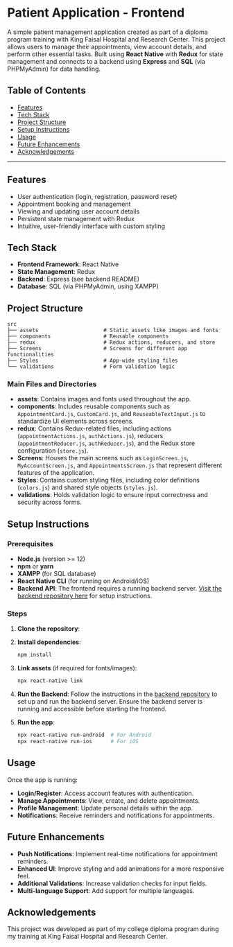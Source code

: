 # Patient Application - Frontend

A simple patient management application created as part of a diploma program training with King Faisal Hospital and Research Center. This project allows users to manage their appointments, view account details, and perform other essential tasks. Built using **React Native** with **Redux** for state management and connects to a backend using **Express** and **SQL** (via PHPMyAdmin) for data handling.

## Table of Contents
- [Features](#features)
- [Tech Stack](#tech-stack)
- [Project Structure](#project-structure)
- [Setup Instructions](#setup-instructions)
- [Usage](#usage)
- [Future Enhancements](#future-enhancements)
- [Acknowledgements](#acknowledgements)

---

## Features
- User authentication (login, registration, password reset)
- Appointment booking and management
- Viewing and updating user account details
- Persistent state management with Redux
- Intuitive, user-friendly interface with custom styling

## Tech Stack
- **Frontend Framework**: React Native
- **State Management**: Redux
- **Backend**: Express (see backend README)
- **Database**: SQL (via PHPMyAdmin, using XAMPP)

## Project Structure

```
src
├── assets                     # Static assets like images and fonts
├── components                 # Reusable components
├── redux                      # Redux actions, reducers, and store
├── Screens                    # Screens for different app functionalities
├── Styles                     # App-wide styling files
└── validations                # Form validation logic

```

### Main Files and Directories

- **assets**: Contains images and fonts used throughout the app.
- **components**: Includes reusable components such as `AppointmentCard.js`, `CustomCard.js`, and `ReuseableTextInput.js` to standardize UI elements across screens.
- **redux**: Contains Redux-related files, including actions (`appointmentActions.js`, `authActions.js`), reducers (`appointmentReducer.js`, `authReducer.js`), and the Redux store configuration (`store.js`).
- **Screens**: Houses the main screens such as `LoginScreen.js`, `MyAccountScreen.js`, and `AppointmentsScreen.js` that represent different features of the application.
- **Styles**: Contains custom styling files, including color definitions (`colors.js`) and shared style objects (`styles.js`).
- **validations**: Holds validation logic to ensure input correctness and security across forms.

## Setup Instructions

### Prerequisites
- **Node.js** (version >= 12)
- **npm** or **yarn**
- **XAMPP** (for SQL database)
- **React Native CLI** (for running on Android/iOS)
- **Backend API**: The frontend requires a running backend server. [Visit the backend repository here]() for setup instructions.

### Steps

1. **Clone the repository**:


2. **Install dependencies**:
    ```bash
    npm install
    ```

3. **Link assets** (if required for fonts/images):
    ```bash
    npx react-native link
    ```

4. **Run the Backend**:
    Follow the instructions in the [backend repository]() to set up and run the backend server. Ensure the backend server is running and accessible before starting the frontend.

5. **Run the app**:
    ```bash
    npx react-native run-android  # For Android
    npx react-native run-ios      # For iOS
    ```

## Usage

Once the app is running:
- **Login/Register**: Access account features with authentication.
- **Manage Appointments**: View, create, and delete appointments.
- **Profile Management**: Update personal details within the app.
- **Notifications**: Receive reminders and notifications for appointments.

## Future Enhancements
- **Push Notifications**: Implement real-time notifications for appointment reminders.
- **Enhanced UI**: Improve styling and add animations for a more responsive feel.
- **Additional Validations**: Increase validation checks for input fields.
- **Multi-language Support**: Add support for multiple languages.

## Acknowledgements
This project was developed as part of my college diploma program during my training at King Faisal Hospital and Research Center.